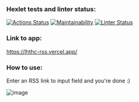 ### Hexlet tests and linter status:
[![Actions Status](https://github.com/LHTHC/frontend-project-lvl3/workflows/hexlet-check/badge.svg)](https://github.com/LHTHC/frontend-project-lvl3/actions)
[![Maintainability](https://api.codeclimate.com/v1/badges/a81722a483ac3e837a71/maintainability)](https://codeclimate.com/github/LHTHC/frontend-project-lvl3/maintainability)
[![Linter Status](https://github.com/LHTHC/frontend-project-lvl3/actions/workflows/main.yml/badge.svg)](https://github.com/LHTHC/frontend-project-lvl3/actions/workflows/main.yml)

### Link to app:
https://lhthc-rss.vercel.app/

### How to use:
Enter an RSS link to input field and you're done :)

![image](https://user-images.githubusercontent.com/84331114/145807077-2b0931cb-c732-4380-989a-4f9c897ade3d.png)
